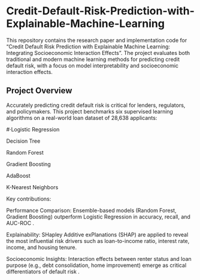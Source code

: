 # Credit-Default-Risk-Prediction-with-Explainable-Machine-Learning
This repository contains the research paper and implementation code for “Credit Default Risk Prediction with Explainable Machine Learning: Integrating Socioeconomic Interaction Effects”. The project evaluates both traditional and modern machine learning methods for predicting credit default risk, with a focus on model interpretability and socioeconomic interaction effects.
## Project Overview
Accurately predicting credit default risk is critical for lenders, regulators, and policymakers.
This project benchmarks six supervised learning algorithms on a real-world loan dataset of 28,638 applicants:

#·Logistic Regression

Decision Tree

Random Forest

Gradient Boosting

AdaBoost

K-Nearest Neighbors

Key contributions:

Performance Comparison: Ensemble-based models (Random Forest, Gradient Boosting) outperform Logistic Regression in accuracy, recall, and AUC-ROC
.

Explainability: SHapley Additive exPlanations (SHAP) are applied to reveal the most influential risk drivers such as loan-to-income ratio, interest rate, income, and housing tenure.

Socioeconomic Insights: Interaction effects between renter status and loan purpose (e.g., debt consolidation, home improvement) emerge as critical differentiators of default risk
.
